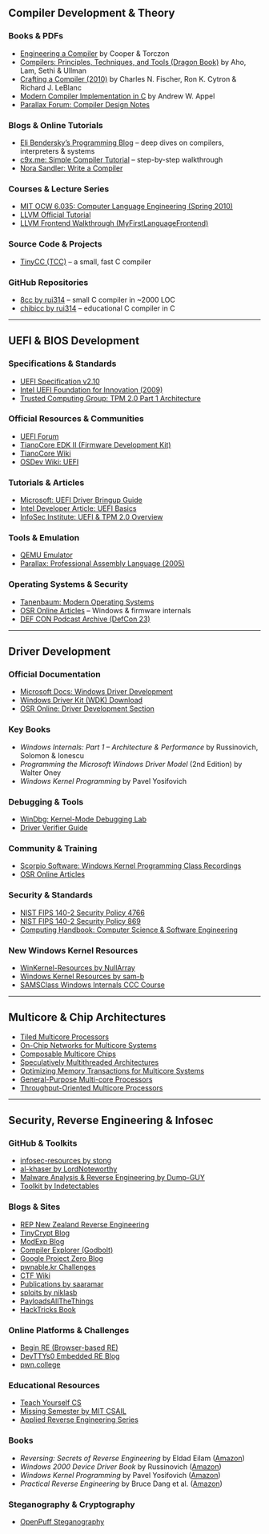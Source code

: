 ## Compiler Development & Theory

### Books & PDFs

* [Engineering a Compiler](https://www.r-5.org/files/books/computers/compilers/writing/Keith_Cooper_Linda_Torczon-Engineering_a_Compiler-EN.pdf) by Cooper & Torczon
* [Compilers: Principles, Techniques, and Tools (Dragon Book)](https://faculty.sist.shanghaitech.edu.cn/faculty/songfu/cav/Dragon-book.pdf) by Aho, Lam, Sethi & Ullman
* [Crafting a Compiler (2010)](https://www.cs.nthu.edu.tw/~ychung/slides/CSC4180/Crafting%20a%20Compiler%20-%202010.pdf) by Charles N. Fischer, Ron K. Cytron & Richard J. LeBlanc
* [Modern Compiler Implementation in C](https://raw.githubusercontent.com/yihui-he/Modern-Compiler-Implementation-in-C/master/Modern%20Compiler%20Implementation%20in%20C.pdf) by Andrew W. Appel
* [Parallax Forum: Compiler Design Notes](https://forums.parallax.com/uploads/attachments/41167/108512.pdf)

### Blogs & Online Tutorials

* [Eli Bendersky’s Programming Blog](https://eli.thegreenplace.net/) – deep dives on compilers, interpreters & systems
* [c9x.me: Simple Compiler Tutorial](https://c9x.me/compile/) – step-by-step walkthrough
* [Nora Sandler: Write a Compiler](https://norasandler.com/2017/11/29/Write-a-Compiler.html)

### Courses & Lecture Series

* [MIT OCW 6.035: Computer Language Engineering (Spring 2010)](https://ocw.mit.edu/courses/6-035-computer-language-engineering-spring-2010/)
* [LLVM Official Tutorial](https://llvm.org/docs/tutorial/)
* [LLVM Frontend Walkthrough (MyFirstLanguageFrontend)](https://llvm.org/docs/tutorial/MyFirstLanguageFrontend/index.html)

### Source Code & Projects

* [TinyCC (TCC)](https://repo.or.cz/tinycc.git) – a small, fast C compiler

### GitHub Repositories

* [8cc by rui314](https://github.com/rui314/8cc) – small C compiler in \~2000 LOC
* [chibicc by rui314](https://github.com/rui314/chibicc) – educational C compiler in C

---

## UEFI & BIOS Development

### Specifications & Standards

* [UEFI Specification v2.10](https://uefi.org/sites/default/files/resources/UEFI_Spec_2_10_Aug29.pdf)
* [Intel UEFI Foundation for Innovation (2009)](https://www.intel.pl/content/dam/doc/guide/uefi-foundation-for-innovation-idf2009-specification.pdf)
* [Trusted Computing Group: TPM 2.0 Part 1 Architecture](https://trustedcomputinggroup.org/wp-content/uploads/TPM-Rev-2.0-Part-1-Architecture-01.07-2014-03-13.pdf)

### Official Resources & Communities

* [UEFI Forum](https://uefi.org/)
* [TianoCore EDK II (Firmware Development Kit)](https://github.com/tianocore/edk2)
* [TianoCore Wiki](https://github.com/tianocore/tianocore.github.io/wiki)
* [OSDev Wiki: UEFI](https://wiki.osdev.org/UEFI)

### Tutorials & Articles

* [Microsoft: UEFI Driver Bringup Guide](https://learn.microsoft.com/en-us/windows-hardware/drivers/bringup/unified-extensible-firmware-interface)
* [Intel Developer Article: UEFI Basics](https://www.intel.com/content/www/us/en/developer/articles/tool/unified-extensible-firmware-interface.html)
* [InfoSec Institute: UEFI & TPM 2.0 Overview](https://www.infosecinstitute.com/resources/general-security/uefi-and-tpm-2/)

### Tools & Emulation

* [QEMU Emulator](https://www.qemu.org/)
* [Parallax: Professional Assembly Language (2005)](http://library.bagrintsev.me/ASM/Professional%20Assembly%20Language.2005.pdf)

### Operating Systems & Security

* [Tanenbaum: Modern Operating Systems](https://csc-knu.github.io/sys-prog/books/Andrew%20S.%20Tanenbaum%20-%20Modern%20Operating%20Systems.pdf)
* [OSR Online Articles](https://www.osronline.com/) – Windows & firmware internals
* [DEF CON Podcast Archive (DefCon 23)](https://defcon.org/podcast/defcon-23-audio.rss)

---

## Driver Development

### Official Documentation

* [Microsoft Docs: Windows Driver Development](https://learn.microsoft.com/en-us/windows-hardware/drivers/)
* [Windows Driver Kit (WDK) Download](https://learn.microsoft.com/en-us/windows-hardware/drivers/download-the-wdk)
* [OSR Online: Driver Development Section](https://www.osronline.com/page.cfm?name=driver.htm)

### Key Books

* *Windows Internals: Part 1 – Architecture & Performance* by Russinovich, Solomon & Ionescu
* *Programming the Microsoft Windows Driver Model* (2nd Edition) by Walter Oney
* *Windows Kernel Programming* by Pavel Yosifovich

### Debugging & Tools

* [WinDbg: Kernel-Mode Debugging Lab](https://learn.microsoft.com/en-us/windows-hardware/drivers/debugger/debug-universal-drivers---step-by-step-lab--echo-kernel-mode-)
* [Driver Verifier Guide](https://learn.microsoft.com/en-us/windows-hardware/drivers/devtest/driver-verifier)

### Community & Training

* [Scorpio Software: Windows Kernel Programming Class Recordings](https://scorpiosoftware.net/2023/02/20/windows-kernel-programming-class-recordings/)
* [OSR Online Articles](https://www.osronline.com/)

### Security & Standards

* [NIST FIPS 140-2 Security Policy 4766](https://csrc.nist.gov/csrc/media/projects/cryptographic-module-validation-program/documents/security-policies/140sp4766.pdf)
* [NIST FIPS 140-2 Security Policy 869](https://csrc.nist.gov/csrc/media/projects/cryptographic-module-validation-program/documents/security-policies/140sp869.pdf)
* [Computing Handbook: Computer Science & Software Engineering](https://nibmehub.com/opac-service/pdf/read/Computing%20handbook_%20computer%20science%20and%20software%20engineering.pdf)

### New Windows Kernel Resources

* [WinKernel-Resources by NullArray](https://github.com/NullArray/WinKernel-Resources)
* [Windows Kernel Resources by sam-b](https://github.com/sam-b/windows_kernel_resources)
* [SAMSClass Windows Internals CCC Course](https://samsclass.info/126/WI2021_CCC.htm)

---

## Multicore & Chip Architectures

* [Tiled Multicore Processors](https://link.springer.com/chapter/10.1007/978-1-4419-0263-4_1)
* [On-Chip Networks for Multicore Systems](https://link.springer.com/chapter/10.1007/978-1-4419-0263-4_2)
* [Composable Multicore Chips](https://link.springer.com/chapter/10.1007/978-1-4419-0263-4_3)
* [Speculatively Multithreaded Architectures](https://link.springer.com/chapter/10.1007/978-1-4419-0263-4_4)
* [Optimizing Memory Transactions for Multicore Systems](https://link.springer.com/chapter/10.1007/978-1-4419-0263-4_5)
* [General-Purpose Multi-core Processors](https://link.springer.com/chapter/10.1007/978-1-4419-0263-4_6)
* [Throughput-Oriented Multicore Processors](https://link.springer.com/chapter/10.1007/978-1-4419-0263-4_7)

---

## Security, Reverse Engineering & Infosec

### GitHub & Toolkits

* [infosec-resources by stong](https://github.com/stong/infosec-resources)
* [al-khaser by LordNoteworthy](https://github.com/LordNoteworthy/al-khaser)
* [Malware Analysis & Reverse Engineering by Dump-GUY](https://github.com/Dump-GUY/Malware-analysis-and-Reverse-engineering)
* [Toolkit by Indetectables](https://github.com/indetectables-net/toolkit)

### Blogs & Sites

* [REP New Zealand Reverse Engineering](https://repnz.github.io/)
* [TinyCrypt Blog](https://tinycrypt.wordpress.com/)
* [ModExp Blog](https://modexp.wordpress.com/)
* [Compiler Explorer (Godbolt)](https://godbolt.org/)
* [Google Project Zero Blog](https://googleprojectzero.blogspot.com/)
* [pwnable.kr Challenges](http://pwnable.kr/)
* [CTF Wiki](https://ctf-wiki.org/)
* [Publications by saaramar](https://github.com/saaramar/Publications)
* [sploits by niklasb](https://github.com/niklasb/sploits)
* [PayloadsAllTheThings](https://github.com/swisskyrepo/PayloadsAllTheThings)
* [HackTricks Book](https://book.hacktricks.xyz/)

### Online Platforms & Challenges

* [Begin RE (Browser-based RE)](https://www.begin.re/)
* [DevTTYs0 Embedded RE Blog](http://www.devttys0.com/)
* [pwn.college](https://pwn.college/)

### Educational Resources

* [Teach Yourself CS](https://teachyourselfcs.com/)
* [Missing Semester by MIT CSAIL](https://missing.csail.mit.edu/)
* [Applied Reverse Engineering Series](https://revers.engineering/applied-reverse-engineering-series/)

### Books

* *Reversing: Secrets of Reverse Engineering* by Eldad Eilam ([Amazon](https://www.amazon.com/Reversing-Secrets-Engineering-Eldad-Eilam/dp/0764574817))
* *Windows 2000 Device Driver Book* by Russinovich ([Amazon](https://www.amazon.com/Windows-2000-Device-Driver-Book/dp/0130204315))
* *Windows Kernel Programming* by Pavel Yosifovich ([Amazon](https://www.amazon.com/Windows-Kernel-Programming-Pavel-Yosifovich-ebook/dp/B07TJT1GTF))
* *Practical Reverse Engineering* by Bruce Dang et al. ([Amazon](https://www.amazon.com/Practical-Reverse-Engineering-Reversing-Obfuscation-ebook/dp/B00IA22R2Y/))

### Steganography & Cryptography

* [OpenPuff Steganography](https://www.embeddedsw.net/OpenPuff_Steganography_Home.html)
